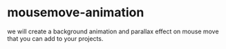 # mousemove-animation
we will create a background animation and parallax effect on mouse move that you can add to your projects.
